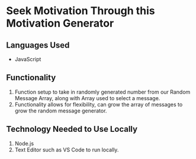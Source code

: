 # Seek Motivation Through this Motivation Generator
## Languages Used
- JavaScript

## Functionality
1. Function setup to take in randomly generated number from our Random Message Array, along with Array used to select a message.
2. Functionality allows for flexibility, can grow the array of messages to grow the random message generator.

## Technology Needed to Use Locally
1. Node.js
2. Text Editor such as VS Code to run locally.
